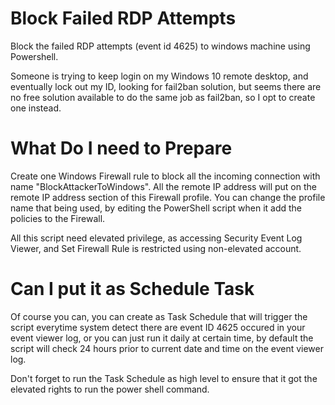 # Block Failed RDP Attempts
Block the failed RDP attempts (event id 4625) to windows machine using Powershell.

Someone is trying to keep login on my Windows 10 remote desktop, and eventually lock out my ID, looking for fail2ban solution, but seems there are no free solution available to do the same job as fail2ban, so I opt to create one instead.

# What Do I need to Prepare

Create one Windows Firewall rule to block all the incoming connection with name "BlockAttackerToWindows".
All the remote IP address will put on the remote IP address section of this Firewall profile. You can change the profile name that being used, by editing the PowerShell script when it add the policies to the Firewall.

All this script need elevated privilege, as accessing Security Event Log Viewer, and Set Firewall Rule is restricted using non-elevated account.

# Can I put it as Schedule Task

Of course you can, you can create as Task Schedule that will trigger the script everytime system detect there are event ID 4625 occured in your event viewer log, or you can just run it daily at certain time, by default the script will check 24 hours prior to current date and time on the event viewer log.

Don't forget to run the Task Schedule as high level to ensure that it got the elevated rights to run the power shell command.
